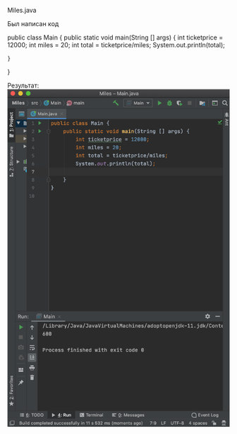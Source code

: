 Miles.java

Был написан код 

public class Main {
    public static void main(String [] args) {
        int ticketprice = 12000;
        int miles = 20;
        int total = ticketprice/miles;
        System.out.println(total);
        
    }
}

Результат: 
<img src="main.png">
